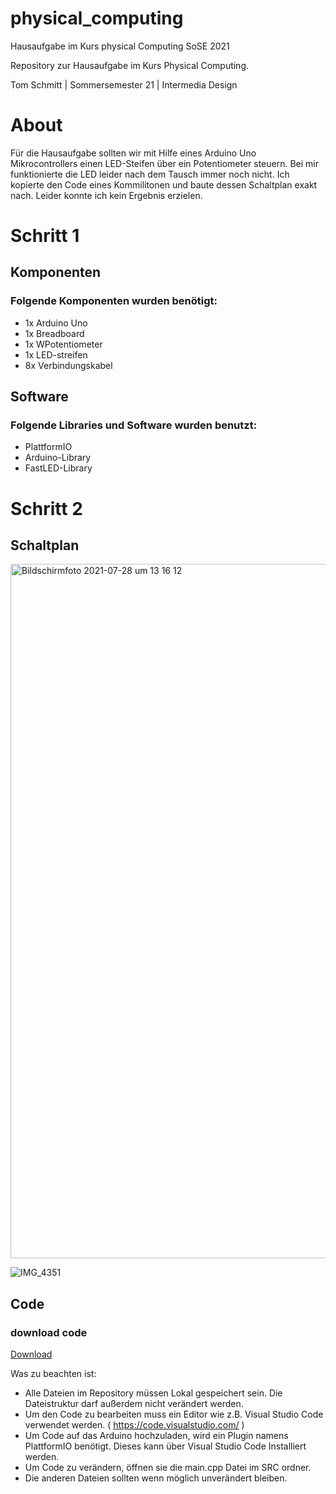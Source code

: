 # physical_computing
Hausaufgabe im Kurs physical Computing SoSE 2021

Repository zur Hausaufgabe im Kurs Physical Computing.

Tom Schmitt | Sommersemester 21 | Intermedia Design

# About
Für die Hausaufgabe sollten wir mit Hilfe eines Arduino Uno Mikrocontrollers einen LED-Steifen über ein Potentiometer steuern. 
Bei mir funktionierte die LED leider nach dem Tausch immer noch nicht. Ich kopierte den Code eines Kommilitonen und baute dessen Schaltplan exakt nach. Leider konnte ich kein Ergebnis erzielen.

# Schritt 1 

## Komponenten

### Folgende Komponenten wurden benötigt:

* 1x Arduino Uno
* 1x Breadboard
* 1x WPotentiometer
* 1x LED-streifen
* 8x Verbindungskabel

## Software 

### Folgende Libraries und Software wurden benutzt:

* PlattformIO
* Arduino-Library
* FastLED-Library

# Schritt 2

## Schaltplan

<img width="1111" alt="Bildschirmfoto 2021-07-28 um 13 16 12" src="https://user-images.githubusercontent.com/35604723/127313702-03dd65b4-8a03-4d45-aa8a-662a46162a3a.png">

![IMG_4351](https://user-images.githubusercontent.com/35604723/127312405-fbd8f171-18bf-49c1-80e1-cdf45430a5b0.png)

## Code

### download code 

[Download](thepixelence/Phsyical_computing_hausaufgabe/archive/refs/heads/main.zip)

Was zu beachten ist:

* Alle Dateien im Repository müssen Lokal gespeichert sein. Die Dateistruktur darf außerdem nicht verändert werden.
* Um den Code zu bearbeiten muss ein Editor wie z.B. Visual Studio Code verwendet werden. ( https://code.visualstudio.com/ )
* Um Code auf das Arduino hochzuladen, wird ein Plugin namens PlattformIO benötigt. Dieses kann über Visual Studio Code Installiert werden.
* Um Code zu verändern, öffnen sie die main.cpp Datei im SRC ordner. 
* Die anderen Dateien sollten wenn möglich unverändert bleiben.



